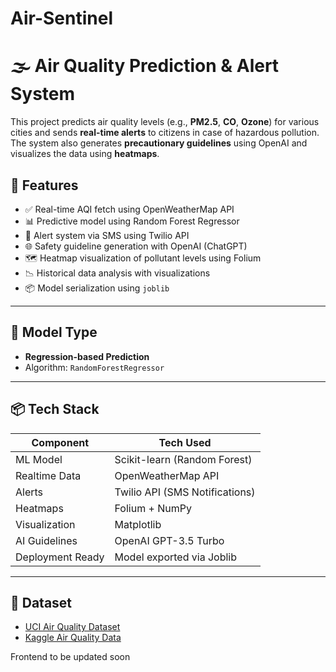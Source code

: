 # Air-Sentinel
# 🌫️ Air Quality Prediction & Alert System

This project predicts air quality levels (e.g., **PM2.5**, **CO**, **Ozone**) for various cities and sends **real-time alerts** to citizens in case of hazardous pollution.
The system also generates **precautionary guidelines** using OpenAI and visualizes the data using **heatmaps**.

## 🚀 Features

- ✅ Real-time AQI fetch using OpenWeatherMap API
- 📊 Predictive model using Random Forest Regressor
- 🔔 Alert system via SMS using Twilio API
- 🌐 Safety guideline generation with OpenAI (ChatGPT)
- 🗺️ Heatmap visualization of pollutant levels using Folium
- 📉 Historical data analysis with visualizations
- 📦 Model serialization using `joblib`

---

## 🧠 Model Type

- **Regression-based Prediction**
- Algorithm: `RandomForestRegressor`

---

## 📦 Tech Stack

| Component        | Tech Used                     |
|------------------|-------------------------------|
| ML Model         | Scikit-learn (Random Forest)  |
| Realtime Data    | OpenWeatherMap API            |
| Alerts           | Twilio API (SMS Notifications)|
| Heatmaps         | Folium + NumPy                |
| Visualization    | Matplotlib                    |
| AI Guidelines    | OpenAI GPT-3.5 Turbo          |
| Deployment Ready | Model exported via Joblib     |

---

## 📁 Dataset

- [UCI Air Quality Dataset](https://archive.ics.uci.edu/ml/datasets/Air+Quality)
- [Kaggle Air Quality Data](https://www.kaggle.com/datasets)

Frontend to be updated soon
